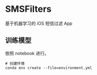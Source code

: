 # SMSFilters

基于机器学习的 iOS 短信过滤 App

## 训练模型

依照 notebook 进行。

```shell
# 创建环境
conda env create --file=environment.yml
```
